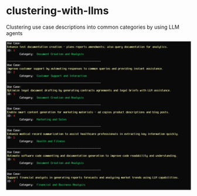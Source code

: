 # clustering-with-llms
Clustering use case descriptions into common categories by using LLM agents

![](/photos/screenshot2.png)
